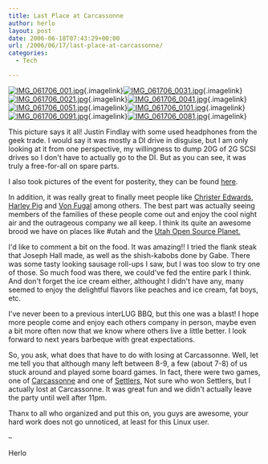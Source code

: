 ```yaml
---
title: Last Place at Carcassonne
author: herlo
layout: post
date: 2006-06-18T07:43:29+00:00
url: /2006/06/17/last-place-at-carcassonne/
categories:
  - Tech

---
```

[<img alt="IMG_061706_001.jpg" id="image39" src="{{<siteurl>}}uploads/2006/06/IMG_061706_001.thumbnail.jpg" />][1]{.imagelink}[<img alt="IMG_061706_0031.jpg" id="image42" src="{{<siteurl>}}uploads/2006/06/IMG_061706_0031.thumbnail.jpg" />][2]{.imagelink}[<img alt="IMG_061706_0021.jpg" id="image41" src="{{<siteurl>}}uploads/2006/06/IMG_061706_0021.thumbnail.jpg" />][3]{.imagelink}[<img alt="IMG_061706_0041.jpg" id="image43" src="{{<siteurl>}}uploads/2006/06/IMG_061706_0041.thumbnail.jpg" />][4]{.imagelink}[<img alt="IMG_061706_0051.jpg" id="image44" src="{{<siteurl>}}uploads/2006/06/IMG_061706_0051.thumbnail.jpg" />][5]{.imagelink}[<img alt="IMG_061706_0101.jpg" id="image50" src="{{<siteurl>}}uploads/2006/06/IMG_061706_0101.thumbnail.jpg" />][6]{.imagelink}[<img alt="IMG_061706_0091.jpg" id="image49" src="{{<siteurl>}}uploads/2006/06/IMG_061706_0091.thumbnail.jpg" />][7]{.imagelink}[<img alt="IMG_061706_0081.jpg" id="image48" src="{{<siteurl>}}uploads/2006/06/IMG_061706_0081.thumbnail.jpg" />][8]{.imagelink}

This picture says it all! Justin Findlay with some used headphones from the geek trade. I would say it was mostly a DI drive in disguise, but I am only looking at it from one perspective, my willingness to dump 20G of 2G SCSI drives so I don't have to actually go to the DI. But as you can see, it was truly a free-for-all on spare parts.

I also took pictures of the event for posterity, they can be found [here][9].

In addition, it was really great to finally meet people like <a title="Christer's Blog" target="_blank" href="http://christer.homeip.net/">Christer Edwards</a>, <a title="Harley's Blog" target="_blank" href="http://blog.harleypig.com/">Harley Pig</a> and <a title="Von's Blog" target="_blank" href="http://von.fugal.net/blog">Von Fugal</a> among others. The best part was actually seeing members of the families of these people come out and enjoy the cool night air and the outrageous company we all keep. I think its quite an awesome brood we have on places like #utah and the <a target="_blank" title="UOSP" href="http://openclue.org/ut/">Utah Open Source Planet.</a>

I'd like to comment a bit on the food. It was amazing!! I tried the flank steak that Joseph Hall made, as well as the shish-kabobs done by Gabe. There was some tasty looking sausage roll-ups I saw, but I was too slow to try one of those. So much food was there, we could've fed the entire park I think. And don't forget the ice cream either, althought I didn't have any, many seemed to enjoy the delightful flavors like peaches and ice cream, fat boys, etc.

I've never been to a previous interLUG BBQ, but this one was a blast! I hope more people come and enjoy each others company in person, maybe even a bit more often now that we know where others live a little better. I look forward to next years barbeque with great expectations.

So, you ask, what does that have to do with losing at Carcassonne. Well, let me tell you that although many left between 8-9, a few (about 7-8) of us stuck around and played some board games. In fact, there were two games, one of <a title="Great Board Game" target="_blank" href="http://www.boardgamegeek.com/game/822">Carcassonne</a> and one of <a title="An awesome game" target="_blank" href="http://www.boardgamegeek.com/game/13">Settlers</a>, Not sure who won Settlers, but I actually lost at Carcassonne. It was great fun and we didn't actually leave the party until well after 11pm.

Thanx to all who organized and put this on, you guys are awesome, your hard work does not go unnoticed, at least for this Linux user.

–
  
Herlo

 [1]: {{<siteurl>}}uploads/2006/06/IMG_061706_001.jpg "IMG_061706_001.jpg"
 [2]: {{<siteurl>}}uploads/2006/06/IMG_061706_0031.jpg "IMG_061706_0031.jpg"
 [3]: {{<siteurl>}}uploads/2006/06/IMG_061706_0021.jpg "IMG_061706_0021.jpg"
 [4]: {{<siteurl>}}uploads/2006/06/IMG_061706_0041.jpg "IMG_061706_0041.jpg"
 [5]: {{<siteurl>}}uploads/2006/06/IMG_061706_0051.jpg "IMG_061706_0051.jpg"
 [6]: {{<siteurl>}}uploads/2006/06/IMG_061706_0101.jpg "IMG_061706_0101.jpg"
 [7]: {{<siteurl>}}uploads/2006/06/IMG_061706_0091.jpg "IMG_061706_0091.jpg"
 [8]: {{<siteurl>}}uploads/2006/06/IMG_061706_0081.jpg "IMG_061706_0081.jpg"
 [9]: http://photos.egavas.org/thumbnails.php?album=45 "InterLUG BBQ Photos"